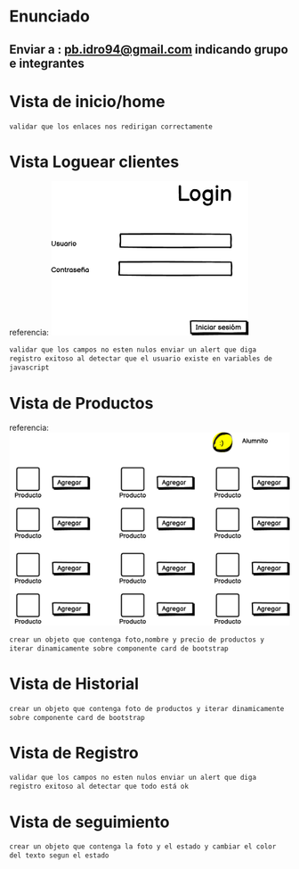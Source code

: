 ﻿# Enunciado
 ## Enviar a : pb.idro94@gmail.com indicando grupo e integrantes
# Vista de inicio/home

	validar que los enlaces nos redirigan correctamente

# Vista Loguear clientes
referencia: 
![Image text](https://github.com/pbidro/avanceprueba/blob/main/Logear%20Cliente.png?raw=true)

	validar que los campos no esten nulos enviar un alert que diga registro exitoso al detectar que el usuario existe en variables de javascript

# Vista de Productos
referencia: 
![Image text](https://github.com/pbidro/avanceprueba/blob/main/Pagina%20De%20Productos.png?raw=true)

	crear un objeto que contenga foto,nombre y precio de productos y iterar dinamicamente sobre componente card de bootstrap

# Vista de Historial
	crear un objeto que contenga foto de productos y iterar dinamicamente sobre componente card de bootstrap

# Vista de Registro
	validar que los campos no esten nulos enviar un alert que diga registro exitoso al detectar que todo está ok

# Vista de seguimiento
	crear un objeto que contenga la foto y el estado y cambiar el color del texto segun el estado
